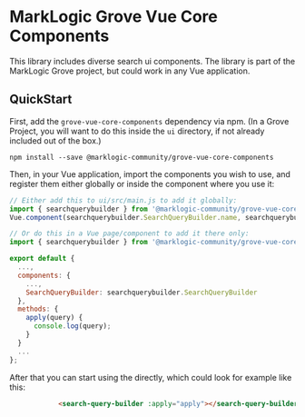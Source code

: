 # MarkLogic Grove Vue Core Components

This library includes diverse search ui components. The library is part of the MarkLogic Grove project, but could work in any Vue application.

## QuickStart

First, add the `grove-vue-core-components` dependency via npm. (In a Grove Project, you will want to do this inside the `ui` directory, if not already included out of the box.)

    npm install --save @marklogic-community/grove-vue-core-components

Then, in your Vue application, import the components you wish to use, and register them either globally or inside the component where you use it:

```javascript
// Either add this to ui/src/main.js to add it globally:
import { searchquerybuilder } from '@marklogic-community/grove-vue-core-components';
Vue.component(searchquerybuilder.SearchQueryBuilder.name, searchquerybuilder.SearchQueryBuilder);

// Or do this in a Vue page/component to add it there only:
import { searchquerybuilder } from '@marklogic-community/grove-vue-core-components';

export default {
  ...,
  components: {
    ...,
    SearchQueryBuilder: searchquerybuilder.SearchQueryBuilder
  },
  methods: {
    apply(query) {
      console.log(query);
    }
  }
  ...
};
```

After that you can start using the directly, which could look for example like this:

```html
            <search-query-builder :apply="apply"></search-query-builder>
```
